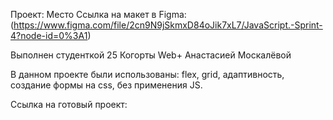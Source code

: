 Проект: Место
Ссылка на макет в Figma: (https://www.figma.com/file/2cn9N9jSkmxD84oJik7xL7/JavaScript.-Sprint-4?node-id=0%3A1)

Выполнен студенткой 25 Когорты Web+ Анастасией Москалёвой

В данном проекте были использованы: flex, grid, адаптивность, создание формы на css, без применения JS.

Ссылка на готовый проект:
